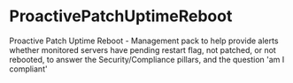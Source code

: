 # ProactivePatchUptimeReboot
Proactive Patch Uptime Reboot - Management pack to help provide alerts whether monitored servers have pending restart flag, not patched, or not rebooted, to answer the Security/Compliance pillars, and the question 'am I compliant'
